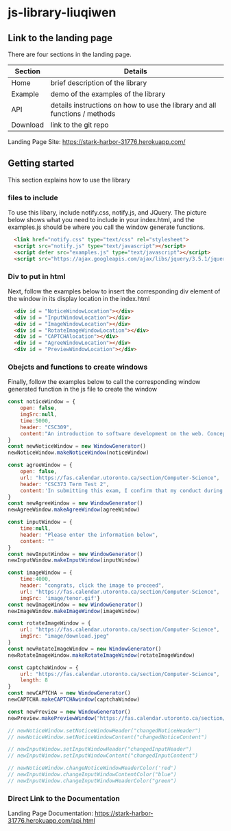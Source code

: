 # js-library-liuqiwen

## Link to the landing page
There are four sections in the landing page. 

| Section  | Details                                                                     |
|----------|-----------------------------------------------------------------------------|
| Home     | brief description of the library                                            |
| Example  | demo of the examples of the library                                         |
| API      | details instructions on how to use the library and all functions / methods  |
| Download | link to the git repo                                                        |

Landing Page Site: https://stark-harbor-31776.herokuapp.com/

## Getting started
This section explains how to use the library

### files to include
To use this libary, include notify.css, notify.js, and JQuery. The picture below shows what you need to include in your index.html, and the examples.js should be where you call the window generate functions.

``` html
  <link href="notify.css" type="text/css" rel="stylesheet">
  <script src="notify.js" type="text/javascript"></script>
  <script defer src="examples.js" type="text/javascript"></script>
  <script src="https://ajax.googleapis.com/ajax/libs/jquery/3.5.1/jquery.min.js"></script>

```
    
### Div to put in html
Next, follow the examples below to insert the corresponding div element of the window in its display location in the index.html

``` html
  <div id = "NoticeWindowLocation"></div>
  <div id = "InputWindowLocation"></div>
  <div id = "ImageWindowLocation"></div>
  <div id = "RotateImageWindowLocation"></div>
  <div id = "CAPTCHAlocation"></div>
  <div id = "AgreeWindowLocation"></div>
  <div id = "PreviewWindowLocation"></div>

```

### Obejcts and functions to create windows
Finally, follow the examples below to call the corresponding window generated function in the js file to create the window

``` js
const noticeWindow = {
    open: false,
    imgSrc:null,
    time:5000,
    header: "CSC309",
    content:"An introduction to software development on the web. Concepts underlying the development of programs that operate on the web; survey of technological alternatives; greater depth on some technologies. Operational concepts of the internet and the web, static client content, dynamic client content, dynamically served content, n-tiered architectures, web development processes, and security on the web. Assignments involve increasingly more complex web-based programs. Guest lecturers from leading e-commerce firms will describe the architecture and operation of their web sites."
}
const newNoticeWindow = new WindowGenerator()
newNoticeWindow.makeNoticeWindow(noticeWindow)

const agreeWindow = {
    open: false,
    url: "https://fas.calendar.utoronto.ca/section/Computer-Science",
    header: "CSC373 Term Test 2",
    content:'In submitting this exam, I confirm that my conduct during this exam adheres to the Code of Behaviour on Academic Matters. I confirm that I did NOT act in such a way that would constitute cheating, misrepresentation, or unfairness, including but not limited to, using unauthorized aids and assistance, personating another person, and committing plagiarism.'
}
const newAgreeWindow = new WindowGenerator()
newAgreeWindow.makeAgreeWindow(agreeWindow)

const inputWindow = {
    time:null,
    header: "Please enter the information below",
    content: ""
}
const newInputWindow = new WindowGenerator()
newInputWindow.makeInputWindow(inputWindow)

const imageWindow = {
    time:4000,
    header: "congrats, click the image to proceed",
    url: "https://fas.calendar.utoronto.ca/section/Computer-Science",
    imgSrc: 'image/tenor.gif'}
const newImageWindow = new WindowGenerator()
newImageWindow.makeImageWindow(imageWindow)

const rotateImageWindow = {
    url: "https://fas.calendar.utoronto.ca/section/Computer-Science",
    imgSrc: "image/download.jpeg"
}
const newRotateImageWindow = new WindowGenerator()
newRotateImageWindow.makeRotateImageWindow(rotateImageWindow)

const captchaWindow = {
    url: "https://fas.calendar.utoronto.ca/section/Computer-Science",
    length: 8
}
const newCAPTCHA = new WindowGenerator()
newCAPTCHA.makeCAPTCHAwindow(captchaWindow)

const newPreview = new WindowGenerator()
newPreview.makePreviewWindow("https://fas.calendar.utoronto.ca/section/Computer-Science")

// newNoticeWindow.setNoticeWindowHeader("changedNoticeHeader")
// newNoticeWindow.setNoticeWindowContent("changedNoticeContent")

// newInputWindow.setInputWindowHeader("changedInputHeader")
// newInputWindow.setInputWindowContent("changedInputContent")

// newNoticeWindow.changeNoticeWindowHeaderColor('red')
// newInputWindow.changeInputWindowContentColor("blue")
// newInputWindow.changeInputWindowHeaderColor("green")
```

### Direct Link to the Documentation

Landing Page Documentation: https://stark-harbor-31776.herokuapp.com/api.html
